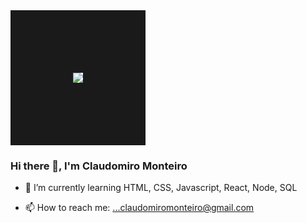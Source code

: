 <img src="https://avatars.githubusercontent.com/u/40863800?v=4" border="100px">

### Hi there 👋, I'm Claudomiro Monteiro

- 🌱 I’m currently learning HTML, CSS, Javascript, React, Node, SQL

- 📫 How to reach me: ...claudomiromonteiro@gmail.com
